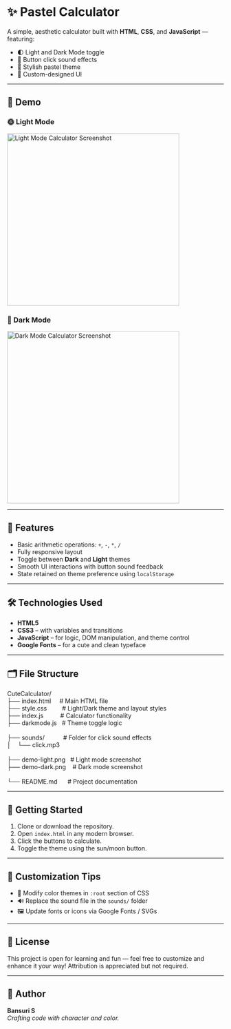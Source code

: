 # ✨ Pastel Calculator

A simple, aesthetic calculator built with **HTML**, **CSS**, and **JavaScript** — featuring:

- 🌓 Light and Dark Mode toggle  
- 🎵 Button click sound effects  
- 💅 Stylish pastel theme  
- 🎨 Custom-designed UI

---

## 📸 Demo

### 🌞 Light Mode  
<img src="https://github.com/user-attachments/assets/6c40ce15-472a-49c2-a70d-a51806b9bc04" width="400" alt="Light Mode Calculator Screenshot" />

### 🌙 Dark Mode  
<img src="https://github.com/user-attachments/assets/cbf97ae7-5b4d-4287-9e84-7cac6268bd82" width="400" alt="Dark Mode Calculator Screenshot" />


---

## 🔧 Features

- Basic arithmetic operations: `+`, `-`, `*`, `/`
- Fully responsive layout
- Toggle between **Dark** and **Light** themes
- Smooth UI interactions with button sound feedback
- State retained on theme preference using `localStorage`

---

## 🛠️ Technologies Used

- **HTML5**
- **CSS3** – with variables and transitions  
- **JavaScript** – for logic, DOM manipulation, and theme control  
- **Google Fonts** – for a cute and clean typeface

---

## 🗂️ File Structure
CuteCalculator/<br>
├── index.html &nbsp;&nbsp;&nbsp;&nbsp;# Main HTML file<br>
├── style.css &nbsp;&nbsp;&nbsp;&nbsp;&nbsp;&nbsp;&nbsp;&nbsp;# Light/Dark theme and layout styles<br>
├── index.js &nbsp;&nbsp;&nbsp;&nbsp;&nbsp;&nbsp;&nbsp;&nbsp;&nbsp;# Calculator functionality<br>
├── darkmode.js &nbsp;&nbsp;# Theme toggle logic<br>
<br>
├── sounds/ &nbsp;&nbsp;&nbsp;&nbsp;&nbsp;&nbsp;&nbsp;&nbsp;&nbsp;&nbsp;# Folder for click sound effects<br>
│&nbsp;&nbsp;&nbsp;&nbsp;└── click.mp3<br>
<br>
├── demo-light.png &nbsp;&nbsp;# Light mode screenshot<br>
├── demo-dark.png &nbsp;&nbsp;&nbsp;# Dark mode screenshot<br>
<br>
└── README.md &nbsp;&nbsp;&nbsp;&nbsp;&nbsp;# Project documentation



---

## 🚀 Getting Started

1. Clone or download the repository.
2. Open `index.html` in any modern browser.
3. Click the buttons to calculate.
4. Toggle the theme using the sun/moon button.

---

## 🌈 Customization Tips

- 🎨 Modify color themes in `:root` section of CSS
- 🔊 Replace the sound file in the `sounds/` folder
- 🖼️ Update fonts or icons via Google Fonts / SVGs

---

## 📜 License

This project is open for learning and fun — feel free to customize and enhance it your way! Attribution is appreciated but not required.

---

## 🧠 Author

**Bansuri S**  
*Crafting code with character and color.*



